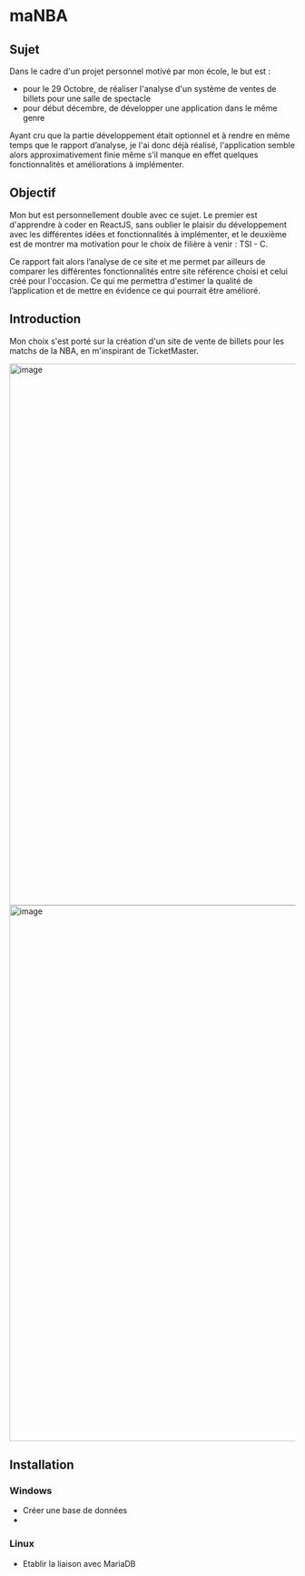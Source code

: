 # maNBA

## Sujet 

Dans le cadre d'un projet personnel motivé par mon école, le but est :
- pour le 29 Octobre, de réaliser l'analyse d'un système de ventes de billets pour une salle de spectacle
- pour début décembre, de développer une application dans le même genre

Ayant cru que la partie développement était optionnel et à rendre en même temps que le rapport d’analyse, je l'ai donc déjà réalisé, l'application semble alors approximativement finie même s’il manque en effet quelques fonctionnalités et améliorations à implémenter.


## Objectif 

Mon but est personnellement double avec ce sujet. Le premier est d'apprendre à coder en ReactJS, sans oublier le plaisir du développement avec les différentes idées et fonctionnalités à implémenter, et le deuxième est de montrer ma motivation pour le choix de filière à venir : TSI - C.

Ce rapport fait alors l’analyse de ce site et me permet par ailleurs de comparer les différentes fonctionnalités entre site référence choisi et celui créé pour l'occasion. Ce qui me permettra d'estimer la qualité de l’application et de mettre en évidence ce qui pourrait être amélioré.

## Introduction 
Mon choix s'est porté sur la création d'un site de vente de billets pour les matchs de la NBA, en m'inspirant de TicketMaster.


<img width="953" alt="image" src="https://github.com/Matheoia/clone_ticketmastrer/assets/121936719/7011df42-93da-4a78-ad73-976136555b2d">
<img width="943" alt="image" src="https://github.com/Matheoia/clone_ticketmastrer/assets/121936719/aa4aa63f-772f-4c6a-9abf-08b6264f3a49">

## Installation

### Windows

- Créer une base de données
- 

### Linux

- Etablir la liaison avec MariaDB




